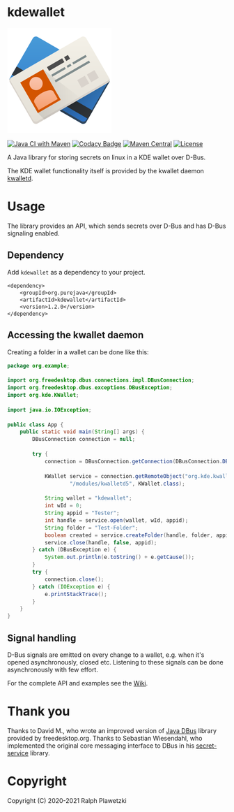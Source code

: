 # kdewallet
![KWallet](KWallet.png)

[![Java CI with Maven](https://github.com/purejava/kdewallet/workflows/Java%20CI%20with%20Maven/badge.svg)](https://github.com/purejava/kdewallet/actions?query=workflow%3A%22Java+CI+with+Maven%22)
[![Codacy Badge](https://app.codacy.com/project/badge/Grade/da634cf61b71475293312f9bfadafde7)](https://www.codacy.com/manual/purejava/kdewallet?utm_source=github.com&amp;utm_medium=referral&amp;utm_content=purejava/kdewallet&amp;utm_campaign=Badge_Grade)
[![Maven Central](https://img.shields.io/maven-central/v/org.purejava/kdewallet.svg?label=Maven%20Central)](https://search.maven.org/search?q=g:%22org.purejava%22%20AND%20a:%22kdewallet%22)
[![License](https://img.shields.io/github/license/purejava/kdewallet.svg)](https://github.com/purejava/kdewallet/blob/master/LICENSE)

A Java library for storing secrets on linux in a KDE wallet over D-Bus.

The KDE wallet functionality itself is provided by the kwallet daemon [kwalletd](https://github.com/KDE/kwallet/tree/master/src/runtime/kwalletd).

# Usage
The library provides an API, which sends secrets over D-Bus and has D-Bus signaling enabled.

## Dependency
Add `kdewallet` as a dependency to your project.
```maven
<dependency>
    <groupId>org.purejava</groupId>
    <artifactId>kdewallet</artifactId>
    <version>1.2.0</version>
</dependency>
```

## Accessing the kwallet daemon
Creating a folder in a wallet can be done like this:
```java
package org.example;

import org.freedesktop.dbus.connections.impl.DBusConnection;
import org.freedesktop.dbus.exceptions.DBusException;
import org.kde.KWallet;

import java.io.IOException;

public class App {
    public static void main(String[] args) {
        DBusConnection connection = null;

        try {
            connection = DBusConnection.getConnection(DBusConnection.DBusBusType.SESSION);

            KWallet service = connection.getRemoteObject("org.kde.kwalletd5",
                    "/modules/kwalletd5", KWallet.class);

            String wallet = "kdewallet";
            int wId = 0;
            String appid = "Tester";
            int handle = service.open(wallet, wId, appid);
            String folder = "Test-Folder";
            boolean created = service.createFolder(handle, folder, appid);
            service.close(handle, false, appid);
        } catch (DBusException e) {
            System.out.println(e.toString() + e.getCause());
        }
        try {
            connection.close();
        } catch (IOException e) {
            e.printStackTrace();
        }
    }
}
```

## Signal handling
D-Bus signals are emitted on every change to a wallet, e.g. when it's opened asynchronously, closed etc.
Listening to these signals can be done asynchronously with few effort.

For the complete API and examples see the [Wiki](https://github.com/purejava/kdewallet/wiki/Home).

# Thank you
Thanks to David M., who wrote an improved version of [Java DBus](https://github.com/hypfvieh/dbus-java) library provided by freedesktop.org.
Thanks to Sebastian Wiesendahl, who implemented the original core messaging interface to DBus in his [secret-service](https://github.com/swiesend/secret-service) library.

# Copyright
Copyright (C) 2020-2021 Ralph Plawetzki

